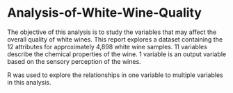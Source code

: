 # Analysis-of-White-Wine-Quality
The objective of this analysis is to study the variables that may affect the overall quality of white wines. This report explores a dataset containing the 12 attributes for approximately 4,898 white wine samples. 11 variables describe the chemical properties of the wine. 1 variable is an output variable based on the sensory perception of the wines.

R was used to explore the relationships in one variable to multiple variables in this analysis. 

